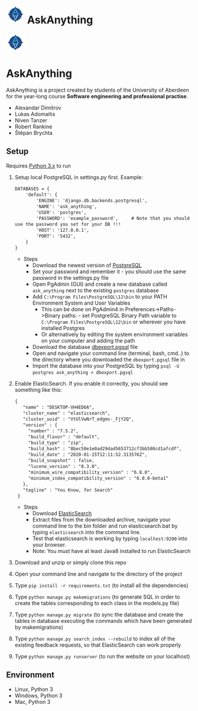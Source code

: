 # [<img src="./main/static/img/logo.png" height="50" width="50"/>](logo.png) AskAnything
<div>
     <img src="./main/static/img/logo.png" width="50" height="50"/> 
     <h1>AskAnything</h1>
</div>


AskAnything is a project created by students of the University of Aberdeen for the year-long course **Software engineering and professional practise**.

* Alexandar Dimitrov
* Lukas Adomaitis 
* Niven Tanzer
* Robert Rankine
* Štěpán Brychta

## Setup
Requires [Python 3.x](https://www.python.org/downloads/) to run

1. Setup local PostgreSQL in settings.py first. Example:
     ```
     DATABASES = {
         'default': {
             'ENGINE': 'django.db.backends.postgresql',
             'NAME': 'ask_anything',
             'USER': 'postgres',
             'PASSWORD': 'example_password',     # Note that you should use the password you set for your DB !!!
             'HOST': '127.0.0.1',
             'PORT': '5432',
         }
     }
     ```
   - Steps
     - Download the newest version of [PostgreSQL](https://www.enterprisedb.com/downloads/postgres-postgresql-downloads)
     - Set your password and remember it - you should use the same password in the settings.py file
     - Open PgAdmin (GUI) and create a new database called ```ask_anything``` next to the existing ```postgres``` database
     - Add ```C:\Program Files\PostgreSQL\12\bin``` to your PATH Environment System and User Variables
       - This can be done on PgAdmin4 in Preferences->Paths->Binary paths: - set PostgreSQL Binary Path variable to ```C:\Program Files\PostgreSQL\12\bin``` or wherever you have installed Postgres
       - Or alternatively by editing the system environment variables on your computer and adding the path
     - Download the database [dbexport.pgsql](./dbexport.pgsql) file 
     - Open and navigate your command line (terminal, bash, cmd..) to the directory where you downloaded the ```dbexport.pgsql``` file in
     - Import the database into your PostgreSQL by typing ```psql -U postgres ask_anything < dbexport.pgsql```
     
2. Enable ElasticSearch. If you enable it correctly, you should see something like this:
    ```
    {
       "name" : "DESKTOP-VH4ED6A",
       "cluster_name" : "elasticsearch",
       "cluster_uuid" : "VtUlVwNrT_edgms-_FjY2Q",
       "version" : {
         "number" : "7.5.2",
         "build_flavor" : "default",
         "build_type" : "zip",
         "build_hash" : "8bec50e1e0ad29dad5653712cf3bb580cd1afcdf",
         "build_date" : "2020-01-15T12:11:52.313576Z",
         "build_snapshot" : false,
         "lucene_version" : "8.3.0",
         "minimum_wire_compatibility_version" : "6.8.0",
         "minimum_index_compatibility_version" : "6.0.0-beta1"
       },
       "tagline" : "You Know, for Search"
     }
     ```
   - Steps
       - Download [ElasticSearch](https://www.elastic.co/downloads/elasticsearch?fbclid=IwAR2XbaY92npI5bsGvUCl4zK5UMS17sTKwAJrHt-69dYzC9jO26Ldyj5Lv-M)
       - Extract files from the downloaded archive, navigate your command line to the bin folder and run elasticsearch.bat by typing ```elasticsearch``` into the command line. 
       - Test that elasticsearch is working by typing ```localhost:9200``` into your browser.
       - Note: You must have at least Java8 installed to run ElasticSearch
       
2. Download and unzip or simply clone this repo
3. Open your command line and navigate to the directory of the project
4. Type ```pip install -r requirements.txt``` (to install all the dependencies)
5. Type ```python manage.py makemigrations``` (to generate SQL in order to create the tables corresponding to each class in the models.py file)
6. Type ```python manage.py migrate```        (to sync the database and create the tables in database executing the commands which have been generated by makemigrations)
7. Type ```python manage.py search_index --rebuild``` to index all of the existing feedback requests, so that ElasticSearch can work properly
8. Type ```python manage.py runserver```      (to run the website on your localhost)
     
## Environment

* Linux, Python 3
* Windows, Python 3
* Mac, Python 3
